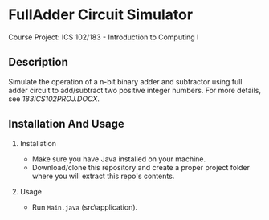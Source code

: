 # FullAdder Circuit Simulator
  Course Project: ICS 102/183 - Introduction to Computing I
  
## Description
   Simulate the operation of a n-bit binary adder and subtractor using 
   full adder circuit to add/subtract two positive integer numbers. For more details, see *183ICS102PROJ.DOCX*.

## Installation And Usage
1. Installation
   - Make sure you have Java installed on your machine.
   - Download/clone this repository and create a proper project folder where you will extract this repo's contents.
  
2. Usage
   - Run ````Main.java```` (src\application).
